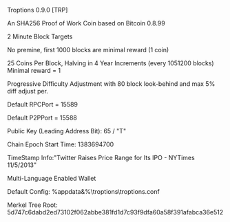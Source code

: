 Troptions 0.9.0 [TRP]

An SHA256 Proof of Work Coin based on Bitcoin 0.8.99

2 Minute Block Targets

No premine, first 1000 blocks are minimal reward (1 coin)

25 Coins Per Block, Halving in 4 Year Increments (every 1051200 blocks) Minimal reward = 1

Progressive Difficulty Adjustment with 80 block look-behind and max 5% diff adjust per.

Default RPCPort = 15589

Default P2PPort = 15588

Public Key (Leading Address Bit): 65 / "T"

Chain Epoch Start Time: 1383694700

TimeStamp Info:"Twitter Raises Price Range for Its IPO - NYTimes 11/5/2013"

Multi-Language Enabled Wallet 

Default Config: %appdata&%\troptions\troptions.conf

Merkel Tree Root: 5d747c6dabd2ed73102f062abbe381fd1d7c93f9dfa60a58f391afabca36e512

